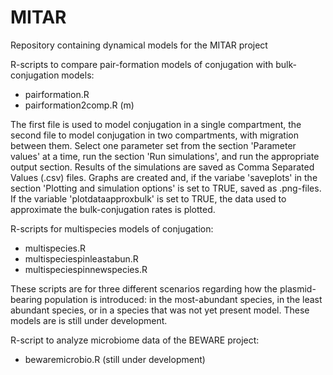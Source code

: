 # MITAR
Repository containing dynamical models for the MITAR project

R-scripts to compare pair-formation models of conjugation with bulk-conjugation models:
* pairformation.R 
* pairformation2comp.R (m)

The first file is used to model conjugation in a single compartment, the second file
to model conjugation in two compartments, with migration between them.
Select one parameter set from the section 'Parameter values' at a time,
run the section 'Run simulations', and run the appropriate output section.
Results of the simulations are saved as Comma Separated Values (.csv) files.
Graphs are created and, if the variabe 'saveplots' in the section 'Plotting and
simulation options' is set to TRUE, saved as .png-files.
If the variable 'plotdataapproxbulk' is set to TRUE, the data used to
approximate the bulk-conjugation rates is plotted.

R-scripts for multispecies models of conjugation:
* multispecies.R
* multispeciespinleastabun.R
* multispeciespinnewspecies.R

These scripts are for three different scenarios regarding how the plasmid-bearing
population is introduced: in the most-abundant species, in the least abundant species,
or in a species that was not yet present model. These models are is still under development.

R-script to analyze microbiome data of the BEWARE project:
* bewaremicrobio.R (still under development)

